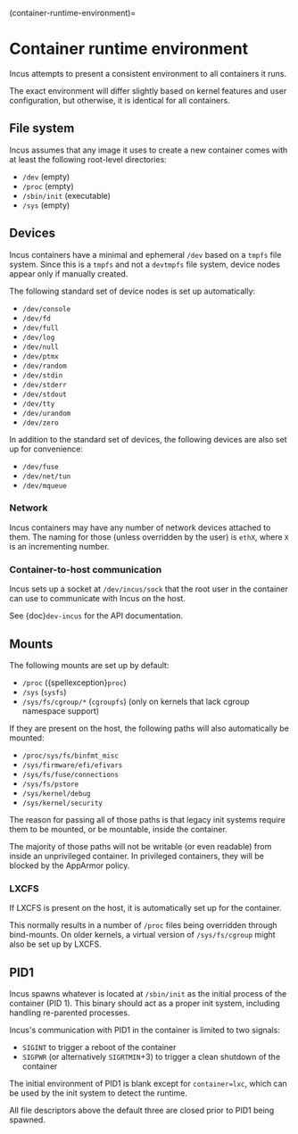 (container-runtime-environment)=
# Container runtime environment

Incus attempts to present a consistent environment to all containers it runs.

The exact environment will differ slightly based on kernel features and user configuration, but otherwise, it is identical for all containers.

## File system

Incus assumes that any image it uses to create a new container comes with at least the following root-level directories:

- `/dev` (empty)
- `/proc` (empty)
- `/sbin/init` (executable)
- `/sys` (empty)

## Devices

Incus containers have a minimal and ephemeral `/dev` based on a `tmpfs` file system.
Since this is a `tmpfs` and not a `devtmpfs` file system, device nodes appear only if manually created.

The following standard set of device nodes is set up automatically:

- `/dev/console`
- `/dev/fd`
- `/dev/full`
- `/dev/log`
- `/dev/null`
- `/dev/ptmx`
- `/dev/random`
- `/dev/stdin`
- `/dev/stderr`
- `/dev/stdout`
- `/dev/tty`
- `/dev/urandom`
- `/dev/zero`

In addition to the standard set of devices, the following devices are also set up for convenience:

- `/dev/fuse`
- `/dev/net/tun`
- `/dev/mqueue`

### Network

Incus containers may have any number of network devices attached to them.
The naming for those (unless overridden by the user) is `ethX`, where `X` is an incrementing number.

### Container-to-host communication

Incus sets up a socket at `/dev/incus/sock` that the root user in the container can use to communicate with Incus on the host.

See {doc}`dev-incus` for the API documentation.

## Mounts

The following mounts are set up by default:

- `/proc` ({spellexception}`proc`)
- `/sys` (`sysfs`)
- `/sys/fs/cgroup/*` (`cgroupfs`) (only on kernels that lack cgroup namespace support)

If they are present on the host, the following paths will also automatically be mounted:

- `/proc/sys/fs/binfmt_misc`
- `/sys/firmware/efi/efivars`
- `/sys/fs/fuse/connections`
- `/sys/fs/pstore`
- `/sys/kernel/debug`
- `/sys/kernel/security`

The reason for passing all of those paths is that legacy init systems require them to be mounted, or be mountable, inside the container.

The majority of those paths will not be writable (or even readable) from inside an unprivileged container.
In privileged containers, they will be blocked by the AppArmor policy.

### LXCFS

If LXCFS is present on the host, it is automatically set up for the container.

This normally results in a number of `/proc` files being overridden through bind-mounts.
On older kernels, a virtual version of `/sys/fs/cgroup` might also be set up by LXCFS.

## PID1

Incus spawns whatever is located at `/sbin/init` as the initial process of the container (PID 1).
This binary should act as a proper init system, including handling re-parented processes.

Incus's communication with PID1 in the container is limited to two signals:

- `SIGINT` to trigger a reboot of the container
- `SIGPWR` (or alternatively `SIGRTMIN`+3) to trigger a clean shutdown of the container

The initial environment of PID1 is blank except for `container=lxc`, which can be used by the init system to detect the runtime.

All file descriptors above the default three are closed prior to PID1 being spawned.
